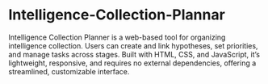 # Intelligence-Collection-Plannar
Intelligence Collection Planner is a web-based tool for organizing intelligence collection. Users can create and link hypotheses, set priorities, and manage tasks across stages. Built with HTML, CSS, and JavaScript, it’s lightweight, responsive, and requires no external dependencies, offering a streamlined, customizable interface.
